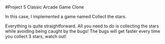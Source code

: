 #Project 5 Classic Arcade Game Clone

In this case, I implemented a game named Collect the stars.

Everything is quite straightforward. All you need to do is collecting the stars while avoiding being caught by the bugs!
The bugs will get faster every time you collect 3 stars, watch out!
